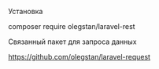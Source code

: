 Установка

composer require olegstan/laravel-rest

Связанный пакет для запроса данных

https://github.com/olegstan/laravel-request